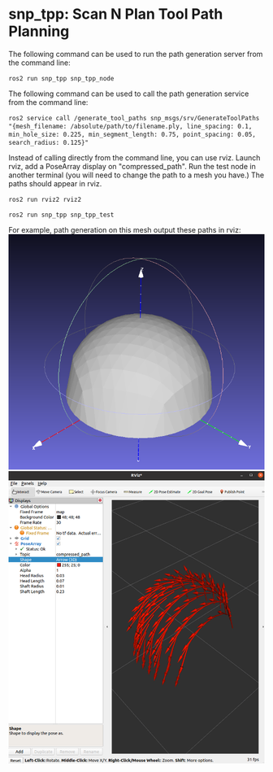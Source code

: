 # snp_tpp: Scan N Plan Tool Path Planning

The following command can be used to run the path generation server from the command line:
```
ros2 run snp_tpp snp_tpp_node
```

The following command can be used to call the path generation service from the command line:
```
ros2 service call /generate_tool_paths snp_msgs/srv/GenerateToolPaths "{mesh_filename: /absolute/path/to/filename.ply, line_spacing: 0.1, min_hole_size: 0.225, min_segment_length: 0.75, point_spacing: 0.05, search_radius: 0.125}"
```

Instead of calling directly from the command line, you can use rviz.  Launch rviz, add a PoseArray display on "compressed_path".  Run the test node in another terminal (you will need to change the path to a mesh you have.)  The paths should appear in rviz.
```
ros2 run rviz2 rviz2
```
```
ros2 run snp_tpp snp_tpp_test
```

For example, path generation on this mesh output these paths in rviz:
![example mesh](mesh.png)
![example paths](paths.png)
